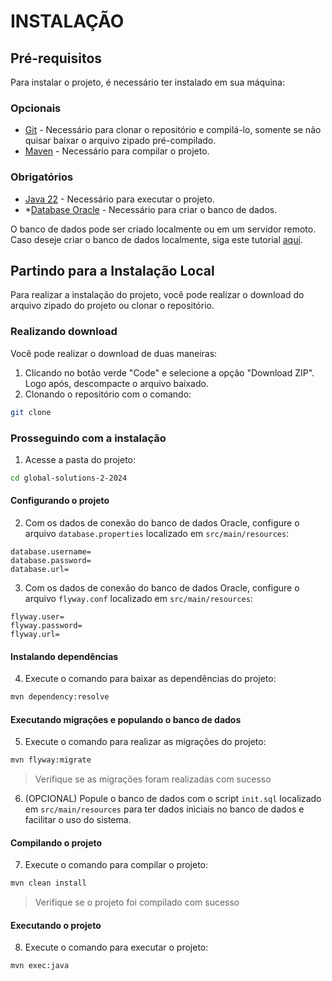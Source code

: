 # INSTALAÇÃO

## Pré-requisitos

Para instalar o projeto, é necessário ter instalado em sua máquina:

### Opcionais 
- [Git](https://git-scm.com/) - Necessário para clonar o repositório e compilá-lo, somente se não quisar baixar o arquivo zipado pré-compilado.
- [Maven](https://maven.apache.org/download.cgi) - Necessário para compilar o projeto.

### Obrigatórios

- [Java 22](https://www.oracle.com/java/technologies/javase-jdk22-downloads.html) - Necessário para executar o projeto.
- *[Database Oracle](https://www.oracle.com/database/technologies/) - Necessário para criar o banco de dados.

O banco de dados pode ser criado localmente ou em um servidor remoto. Caso deseje criar o banco de dados localmente, siga este tutorial [aqui](https://docs.oracle.com/en/database/oracle/oracle-database/21/ntdbi/index.html).

## Partindo para a Instalação Local

Para realizar a instalação do projeto, você pode realizar o download do arquivo zipado do projeto ou clonar o repositório.

### Realizando download

Você pode realizar o download de duas maneiras:

1. Clicando no botão verde "Code" e selecione a opção "Download ZIP". Logo após, descompacte o arquivo baixado.
2. Clonando o repositório com o comando:

```bash
git clone 
```

### Prosseguindo com a instalação

1. Acesse a pasta do projeto:

```bash
cd global-solutions-2-2024
```

#### Configurando o projeto


2. Com os dados de conexão do banco de dados Oracle, configure o arquivo `database.properties` localizado em `src/main/resources`:

```properties
database.username=
database.password=
database.url=
```

3. Com os dados de conexão do banco de dados Oracle, configure o arquivo `flyway.conf` localizado em `src/main/resources`:

```properties
flyway.user=
flyway.password=
flyway.url=
```

#### Instalando dependências

4. Execute o comando para baixar as dependências do projeto:

```bash
mvn dependency:resolve
```

#### Executando migrações e populando o banco de dados

5. Execute o comando para realizar as migrações do projeto:

```bash
mvn flyway:migrate
```

> Verifique se as migrações foram realizadas com sucesso

6. (OPCIONAL) Popule o banco de dados com o script `init.sql` localizado em `src/main/resources` para ter dados iniciais no banco de dados e 
facilitar o uso do sistema. 


#### Compilando o projeto

7. Execute o comando para compilar o projeto:

```bash
mvn clean install
```

> Verifique se o projeto foi compilado com sucesso


#### Executando o projeto

8. Execute o comando para executar o projeto:

```bash
mvn exec:java
```
